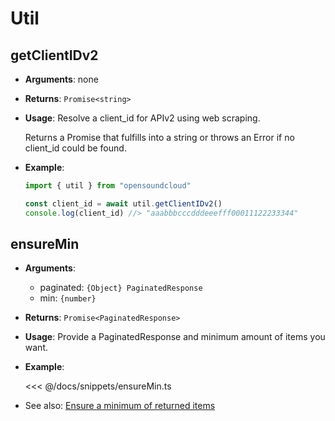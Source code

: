 # Util

## getClientIDv2

- **Arguments**: none

- **Returns**: `Promise<string>`

- **Usage**:
  Resolve a client_id for APIv2 using web scraping.

  Returns a Promise that fulfills into a string or throws an Error if no client_id could be found.

- **Example**:

  ```ts
  import { util } from "opensoundcloud"

  const client_id = await util.getClientIDv2()
  console.log(client_id) //> "aaabbbcccdddeeefff00011122233344"
  ```

## ensureMin

- **Arguments**:

  - paginated: `{Object} PaginatedResponse`
  - min: `{number}`

- **Returns**: `Promise<PaginatedResponse>`

- **Usage**:
  Provide a PaginatedResponse and minimum amount of items you want.

- **Example**:

  <<< @/docs/snippets/ensureMin.ts

- See also: [Ensure a minimum of returned items](/guide/using-utils.html#ensure-a-minimum-of-returned-items)
